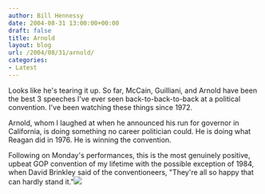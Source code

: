 ```yaml
---
author: Bill Hennessy
date: 2004-08-31 13:00:00+00:00
draft: false
title: Arnold
layout: blog
url: /2004/08/31/arnold/
categories:
- Latest
---
```


Looks like he's tearing it up.  So far, McCain, Guilliani, and Arnold have been the best 3 speeches I've ever seen back-to-back-to-back at a political convention.  I've been watching these things since 1972.    
  
Arnold, whom I laughed at when he announced his run for governor in California, is doing something no career politician could.  He is doing what Reagan did in 1976.  He is winning the convention.    
  
Following on Monday's performances, this is the most genuinely positive, upbeat GOP convention of my lifetime with the possible exception of 1984, when David Brinkley said of the conventioneers, "They're all so happy that can hardly stand it."![](https://blog.billhennessy.com/aggbug.aspx?PostID=593)

